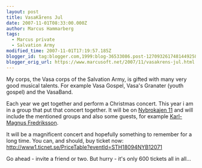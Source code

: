 ```yaml
---
layout: post
title: VasaKårens Jul
date: 2007-11-01T08:33:00.000Z
author: Marcus Hammarberg
tags:
  - Marcus private
  - Salvation Army
modified_time: 2007-11-01T17:19:57.185Z
blogger_id: tag:blogger.com,1999:blog-36533086.post-1270932617481449258
blogger_orig_url: https://www.marcusoft.net/2007/11/vasakrens-jul.html
---
```


My corps, the Vasa corps of the Salvation Army, is gifted with many very good musical talents. For example Vasa Gospel, Vasa's Granater (youth gospel) and the VasaBand.

Each year we get together and perform a Christmas concert. This year i am in a group that put that concert together. It will be on [Nybrokajen 11](http://www.nybrokajen11.rikskonserter.se/) and will include the mentioned groups and also some guests, for example [Karl-Magnus Fredriksson](http://www.musiken.nu/).

It will be a magnificent concert and hopefully something to remember for a long time. You can, and should, buy ticket now: <http://www1.ticnet.se/PriceTable?eventId=STH18094NYB12071>

Go ahead - invite a friend or two. But hurry - it's only 600 tickets all in all...
